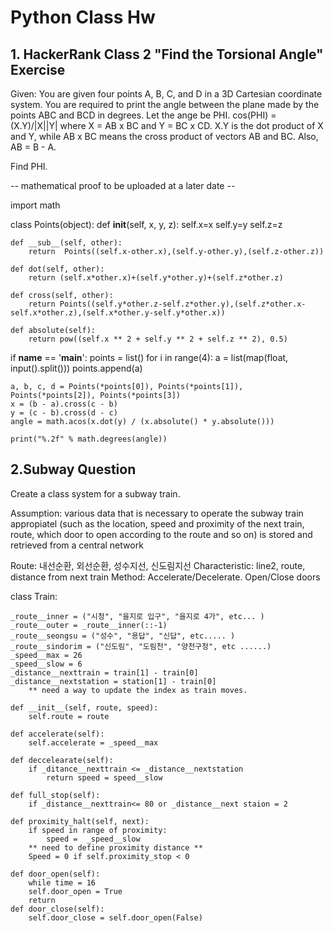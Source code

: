 <h1> Python Class Hw </h1>


<h2> 1. HackerRank Class 2 "Find the Torsional Angle" Exercise </h2>

Given: You are given four points A, B, C, and D in a 3D Cartesian coordinate system. You are required to print the angle between the plane made by the points ABC and BCD in degrees. Let the ange be PHI. 
cos(PHI) = (X.Y)/|X||Y| where X = AB x BC and Y = BC x CD. 
X.Y is the dot product of X and Y, while AB x BC means the cross product of vectors AB and BC. Also, AB = B - A.

Find PHI.


-- mathematical proof  to be uploaded at a later date --



import math

class Points(object):
    def __init__(self, x, y, z):
        self.x=x
        self.y=y
        self.z=z

    def __sub__(self, other):
        return  Points((self.x-other.x),(self.y-other.y),(self.z-other.z))

    def dot(self, other):
        return (self.x*other.x)+(self.y*other.y)+(self.z*other.z)

    def cross(self, other):
        return Points((self.y*other.z-self.z*other.y),(self.z*other.x-self.x*other.z),(self.x*other.y-self.y*other.x))
        
    def absolute(self):
        return pow((self.x ** 2 + self.y ** 2 + self.z ** 2), 0.5)

if __name__ == '__main__':
    points = list()
    for i in range(4):
        a = list(map(float, input().split()))
        points.append(a)

    a, b, c, d = Points(*points[0]), Points(*points[1]), Points(*points[2]), Points(*points[3])
    x = (b - a).cross(c - b)
    y = (c - b).cross(d - c)
    angle = math.acos(x.dot(y) / (x.absolute() * y.absolute()))

    print("%.2f" % math.degrees(angle))





<h2> 2.Subway Question</h2>

Create a class system for a subway train.

Assumption: various data that is necessary to operate the subway train appropiatel (such as the location, speed and proximity of the next train, route, which door to open according to the route and so on) is stored and retrieved from a central network


Route: 내선순환, 외선순환, 성수지선, 신도림지선
Characteristic: line2, route, distance from next train
Method: Accelerate/Decelerate. Open/Close doors




class Train:

	_route__inner = ("시청", "을지로 입구", "을지로 4가", etc... )
	_route__outer = _route__inner(::-1)
	_route__seongsu = ("성수", "용답", "신답", etc..... )
	_route__sindorim = ("신도림", "도림천", "양천구청", etc ......)
	_speed__max = 26 
	_speed__slow = 6
	_distance__nexttrain = train[1] - train[0]
	_distance__nextstation = station[1] - train[0]
		** need a way to update the index as train moves.

	def __init__(self, route, speed):
		self.route = route
	
	def accelerate(self):
		self.accelerate = _speed__max

	def deccelearate(self):
		if _ditance__nexttrain <= _distance__nextstation
			return speed = speed__slow

	def full_stop(self):
		if _distance__nexttrain<= 80 or _distance__next staion = 2

	def proximity_halt(self, next):
		if speed in range of proximity:
			speed =  _speed__slow
		** need to define proximity distance **
		Speed = 0 if self.proximity_stop < 0

	def door_open(self):
		while time = 16
		self.door_open = True
		return
	def door_close(self):
 		self.door_close = self.door_open(False)




